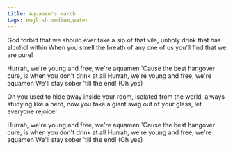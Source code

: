 ```yaml
---
title: Aquamen's march
tags: english,medium,water
---
```


God forbid that we should ever take a sip
of that vile, unholy drink
that has alcohol within
When you smell the breath of any one of us
you’ll find that we are pure!

Hurrah, we're young and free, we're aquamen
'Cause the best hangover cure, is when you
don't drink at all
Hurrah, we're young and free, we're aquamen
We'll stay sober 'till the end! (Oh yes)

Oh you used to hide away inside your room,
isolated from the world, always studying like a
nerd,
now you take a giant swig out of your glass,
let everyone rejoice!

Hurrah, we're young and free, we're aquamen
'Cause the best hangover cure, is when you
don't drink at all
Hurrah, we're young and free, we're aquamen
We'll stay sober 'till the end! (Oh yes)
